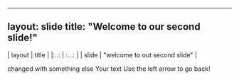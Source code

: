 
---
layout: slide
title: "Welcome to our second slide!"
---

| layout | title |
|:..: | :...: |
| slide | "welcome to out second slide" |

changed with something else
Your text
Use the left arrow to go back!
